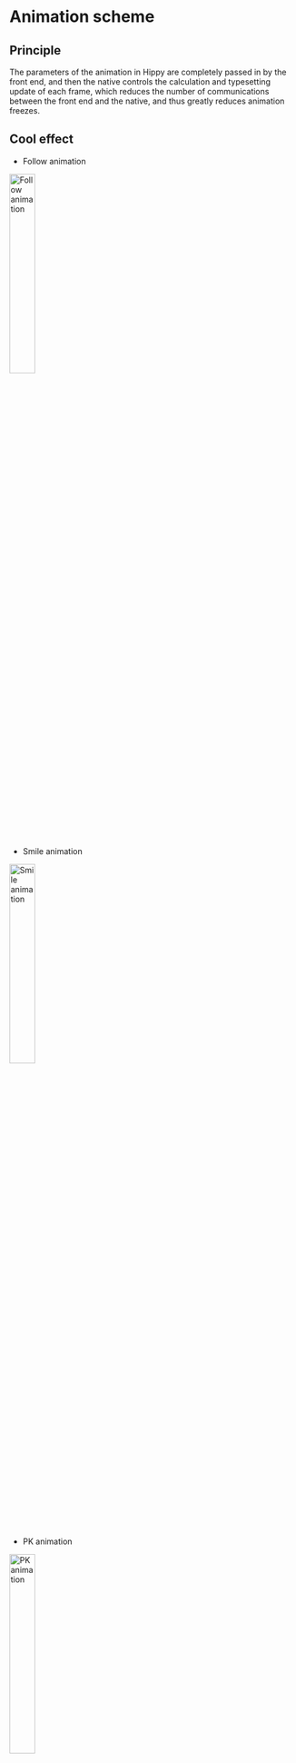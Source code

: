 # Animation scheme

## Principle

The parameters of the animation in Hippy are completely passed in by the front end, and then the native controls the calculation and typesetting update of each frame, which reduces the number of communications between the front end and the native, and thus greatly reduces animation freezes.

## Cool effect

* Follow animation

<img src="assets/img/follow_animation.gif" alt="Follow animation" width="30%"/>

* Smile animation

<img src="assets/img/smile_animation.gif" alt="Smile animation" width="30%"/>

* PK animation

<img src="assets/img/pk_animation.gif" alt="PK animation" width="30%"/>

## Let's get started

There are three steps to implementing an animation on Hippy:

1. Define animation with Animation or AnimationSet;
2. When you render(), animate the control properties that you want to animate;
3. Start the Animation through the start method of the animation, and stop and destroy the animation through the destroy method;

## Example code

```js
import { Animation, StyleSheet } from "@hippy/react";
import React, { Component } from "react";

export default class AnimationExample extends Component {
  componentDidMount() {
    // Set animation parameters
    this.verticalAnimation = new Animation({
      startValue: 0, // Animation start value
      toValue: 100, // Animation end value
      duration: 500, // Animation duration
      delay: 360, // The delay time when the animation actually starts
      mode: "timing", // Animation mode, now only supports timing
      timingFunction: "linear", // Animation easing function
    });
    this.horizonAnimation = new Animation({
      startValue: 0, // Animation start value
      toValue: 100, // Animation end value
      duration: 500, // Animation duration
      delay: 360, // The delay time when the animation actually starts
      mode: "timing", // Animation mode, now only supports timing
      timingFunction: "linear", // Animation easing function
    });
    this.scaleAnimationSet = new AnimationSet({
      children: [
        {
          animation: new Animation({
            startValue: 1,
            toValue: 1.4,
            duration: 200,
            delay: 0,
            mode: "timing",
            timingFunction: "linear",
          }),
          follow: false, // Configure whether the execution of the sub-animation follows the execution
        },
        {
          animation: new Animation({
            startValue: 1.4,
            toValue: 0.2,
            duration: 210,
            delay: 200,
            mode: "timing",
            timingFunction: "linear",
          }),
          follow: true,
        },
      ],
    });
  }

  componentWillUnmount() {
    // If the animation is not destroyed, you need to ensure that the animation is destroyed here, so as not to consume power when the animation runs in the background
    this.scaleAnimationSet && this.scaleAnimationSet.destroy();
    this.horizonAnimation && this.horizonAnimation.destroy();
    this.verticalAnimation && this.verticalAnimation.destroy();
  }

  render() {
    return (
      <View>
        <View style={styles.showArea}>
          <View
            style={[
              styles.square,
              {
                transform: [
                  {
                    scale: this.scaleAnimationSet,
                    translateX: this.horizonAnimation,
                    translateY: this.verticalAnimation,
                  },
                ],
              },
            ]}
          ></View>
        </View>
        <View style={styles.buttonContainer}>
          <View
            style={styles.button}
            onPress={() => {
              this.verticalAnimation.start();
            }}
          >
            <Text style={styles.buttonText}>Horizontal displacement animation</Text>
          </View>
          <View
            style={styles.button}
            onPress={() => {
              this.horizonAnimation.start();
            }}
          >
            <Text style={styles.buttonText}>Vertical displacement animation</Text>
          </View>
          <View
            style={styles.button}
            onPress={() => {
              this.scaleAnimationSet.start();
            }}
          >
            <Text style={styles.buttonText}>Graphic deformation animation</Text>
          </View>
        </View>
      </View>
    );
  }
}

// Style code omitted
```

`Animation` and`AnimationSet` are modules that give the hippy component the ability to animate individual style properties (such as width, height, left, right).

`Animation`the`AnimationSet` difference between and is that it is`Animation` only a single animation module`AnimationSet`, which is a`Animation` combination of multiple animation modules and supports synchronous execution or sequential execution of multiple`Animation` animations.

Hippy's animation ability supports functions such as displacement, deformation, rotation, etc., and because animation corresponds to style attributes and supports animation collection`AnimationSet`, it can more flexibly produce dazzling animation effects ~

## Property

Animation configurations supported by animation include:

* mode: Animation mode, currently only supports "timing" mode, that is, the attribute of the control is changed with time, and the default configuration is "timing";
* delay: The time when the animation delay starts, in milliseconds, and the default value is 0, that is, it is executed immediately after the animation starts;
* startValue ： The value at the start of the animation. Can be a Number type or an Animation . If it is an Animation, it means that the initial value of the animation is the animation value after the specified animation ends or is canceled in the middle(this kind of scene is usually used to implement multiple continuously changing animations in an AnimationSet);
* toValue: The value at the end of the animation, the type can only be Number;
* valueType: The unit type for the animation's start and end values. The default value is empty, which means that the unit of animation start and end is a common value. Other possible values are:

  * "rad": Indicates that the start and stop values of animation parameters are radians;
  * "deg": Indicates that the start and stop values of animation parameters are degrees;
  * "color": Indicates that the start and stop values of animation parameters are color;

* duration: The duration of the animation, in milliseconds, the default is 0;

* timingFunction ：The animation interpolator type, the default is "linear", optional values include:

  * "animation": With a linear interpolator, the animation will proceed at a constant speed;
  * "ease in": With an acceleration interpolator, the animation speed will gradually increase over time;
  * "ease out": With a deceleration interpolator, the animation speed will gradually decrease with time;
  * “ease-in-out”：With an acceleration and deceleration interpolator, the animation speed will gradually increase with time in the first half, and gradually decrease in the second half;
  * “cubic-bezier”：(Minimum supported version 2.9.0) With a custom Bezier curve, consistent with the [transition-timing-function](https://developer.mozilla.org/en-US/docs/Web/CSS/transition-timing-function);

* repeatCount ： The number of repetitions of the animation. The default is 0, which means no repeat playback. When it is "loop", it means infinite loop playback;

AnimationSet adds 3 properties to implement the animation Collection:

* children: Receives an Array that specifies a child animation, and each element of the Array includes:
  * animation: The Animation object corresponding to the sub - Animation;
  * follow: Configure whether the execution of the sub - animation follows the execution. If it is`true`, the sub - animation will start after the execution of the previous sub - animation is completed; if it is, the sub - animation will start at the`false` same time as the previous sub - animation. The default value is`false`;

## Method

In addition to animation configuration, both Animation and AnimationSet provide a series of methods to control and monitor the animation process:

* start(): Start animation. note that if the animation has not been render and assigned to the correspond control or the animation has been destroyed before calling this method, start will not take effect;
* destroy(): Stop and destroy an animation;
* updateAnimation(newConfig) ：(Only for Animation) Modify the configuration parameters of the animation. Note that if the animation has been started or destroyed, the update operation will not take effect. The newConfig parameter structure received by this method is consistent with the animation configuration parameters in the Animation constructor;
* removeEventListener()： Cancel all registered animation listeners;

## Callback

* onAnimationStart(callback)： Register an animation listener callback, which will be called back when the animation starts;
* onAnimationEnd(callback)： Register an animation listener callback, which will be called back when the animation ends;
* onAnimationCancel(callback)： Register an animation listener callback, the callback will be called back when the animation is canceled; the cancellation includes: when the animation that has not yet started or has not ended is destroyed;
* onAnimationRepeat(callback)： Register an animation listener callback, which will be called back when the animation starts to repeat the next time；
